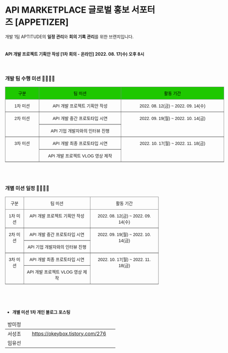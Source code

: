 # API MARKETPLACE 글로벌 홍보 서포터즈 [APPETIZER]

개발 1팀 APTITUDE의 **일정 관리**와 **회의 기록 관리**를 위한 브랜치입니다.<br/><br/>


#### API 개발 프로젝트 기획안 작성 [1차 회의 - 온라인] 2022. 08. 17(수) 오후 8시

<br/>

### 개발 팀 수행 미션 👩‍💻👨‍💻

<table style="border-collapse:collapse;border-spacing:0;table-layout: fixed; width: 719px" class="tg"><colgroup><col style="width: 111px"><col style="width: 270px"><col style="width: 338px"></colgroup><thead><tr><th style="background-color:#1ec800;border-color:inherit;border-style:solid;border-width:1px;color:#000000;font-family:Arial, sans-serif;font-size:14px;font-weight:normal;overflow:hidden;padding:10px 5px;text-align:center;vertical-align:top;word-break:normal">구분</th><th style="background-color:#1ec800;border-color:inherit;border-style:solid;border-width:1px;color:#000000;font-family:Arial, sans-serif;font-size:14px;font-weight:normal;overflow:hidden;padding:10px 5px;text-align:center;vertical-align:top;word-break:normal">팀 미션</th><th style="background-color:#1ec800;border-color:inherit;border-style:solid;border-width:1px;color:#000000;font-family:Arial, sans-serif;font-size:14px;font-weight:normal;overflow:hidden;padding:10px 5px;text-align:center;vertical-align:top;word-break:normal">활동 기간</th></tr></thead><tbody><tr><td style="border-color:inherit;border-style:solid;border-width:1px;font-family:Arial, sans-serif;font-size:14px;overflow:hidden;padding:10px 5px;text-align:center;vertical-align:top;word-break:normal">1차 미션</td><td style="border-color:inherit;border-style:solid;border-width:1px;font-family:Arial, sans-serif;font-size:14px;overflow:hidden;padding:10px 5px;text-align:center;vertical-align:top;word-break:normal">API 개발 프로젝트 기획안 작성</td><td style="border-color:inherit;border-style:solid;border-width:1px;font-family:Arial, sans-serif;font-size:14px;overflow:hidden;padding:10px 5px;text-align:center;vertical-align:top;word-break:normal">2022. 08. 12(금) ~ 2022. 09. 14(수)</td></tr><tr><td style="border-color:inherit;border-style:solid;border-width:1px;font-family:Arial, sans-serif;font-size:14px;overflow:hidden;padding:10px 5px;text-align:center;vertical-align:top;word-break:normal" rowspan="2">2차 미션</td><td style="border-color:inherit;border-style:solid;border-width:1px;font-family:Arial, sans-serif;font-size:14px;overflow:hidden;padding:10px 5px;text-align:center;vertical-align:top;word-break:normal">API 개발 중간 프로토타입 시연</td><td style="border-color:inherit;border-style:solid;border-width:1px;font-family:Arial, sans-serif;font-size:14px;overflow:hidden;padding:10px 5px;text-align:center;vertical-align:top;word-break:normal" rowspan="2">2022. 09. 19(월) ~ 2022. 10. 14(금)</td></tr><tr><td style="border-color:inherit;border-style:solid;border-width:1px;font-family:Arial, sans-serif;font-size:14px;overflow:hidden;padding:10px 5px;text-align:center;vertical-align:top;word-break:normal">API 기업 개발자와의 인터뷰 진행</td></tr><tr><td style="border-color:inherit;border-style:solid;border-width:1px;font-family:Arial, sans-serif;font-size:14px;overflow:hidden;padding:10px 5px;text-align:center;vertical-align:top;word-break:normal" rowspan="2">3차 미션</td><td style="border-color:inherit;border-style:solid;border-width:1px;font-family:Arial, sans-serif;font-size:14px;overflow:hidden;padding:10px 5px;text-align:center;vertical-align:top;word-break:normal">API 개발 최종 프로토타입 시연</td><td style="border-color:inherit;border-style:solid;border-width:1px;font-family:Arial, sans-serif;font-size:14px;overflow:hidden;padding:10px 5px;text-align:center;vertical-align:top;word-break:normal" rowspan="2">2022. 10. 17(월) ~ 2022. 11. 18(금)</td></tr><tr><td style="border-color:inherit;border-style:solid;border-width:1px;font-family:Arial, sans-serif;font-size:14px;overflow:hidden;padding:10px 5px;text-align:center;vertical-align:top;word-break:normal">API 개발 프로젝트 VLOG 영상 제작</td></tr></tbody></table>
<br/><br/>


### 개별 미션 일정 🏃‍♀️🏃‍♂️
<table style="border-collapse:collapse;border-spacing:0" class="tg"><thead><tr><th style="border-color:inherit;border-style:solid;border-width:1px;font-family:Arial, sans-serif;font-size:14px;font-weight:normal;overflow:hidden;padding:10px 5px;text-align:center;vertical-align:top;word-break:normal">구분</th><th style="border-color:inherit;border-style:solid;border-width:1px;font-family:Arial, sans-serif;font-size:14px;font-weight:normal;overflow:hidden;padding:10px 5px;text-align:center;vertical-align:top;word-break:normal">팀 미션</th><th style="border-color:inherit;border-style:solid;border-width:1px;font-family:Arial, sans-serif;font-size:14px;font-weight:normal;overflow:hidden;padding:10px 5px;text-align:center;vertical-align:top;word-break:normal">활동 기간</th></tr></thead><tbody><tr><td style="border-color:inherit;border-style:solid;border-width:1px;font-family:Arial, sans-serif;font-size:14px;overflow:hidden;padding:10px 5px;text-align:center;vertical-align:top;word-break:normal">1차 미션</td><td style="border-color:inherit;border-style:solid;border-width:1px;font-family:Arial, sans-serif;font-size:14px;overflow:hidden;padding:10px 5px;text-align:center;vertical-align:top;word-break:normal">API 개발 프로젝트 기획안 작성</td><td style="border-color:inherit;border-style:solid;border-width:1px;font-family:Arial, sans-serif;font-size:14px;overflow:hidden;padding:10px 5px;text-align:center;vertical-align:top;word-break:normal">2022. 08. 12(금) ~ 2022. 09. 14(수)</td></tr><tr><td style="border-color:inherit;border-style:solid;border-width:1px;font-family:Arial, sans-serif;font-size:14px;overflow:hidden;padding:10px 5px;text-align:center;vertical-align:top;word-break:normal" rowspan="2">2차 미션</td><td style="border-color:inherit;border-style:solid;border-width:1px;font-family:Arial, sans-serif;font-size:14px;overflow:hidden;padding:10px 5px;text-align:center;vertical-align:top;word-break:normal">API 개발 중간 프로토타입 시연</td><td style="border-color:inherit;border-style:solid;border-width:1px;font-family:Arial, sans-serif;font-size:14px;overflow:hidden;padding:10px 5px;text-align:center;vertical-align:top;word-break:normal" rowspan="2">2022. 09. 19(월) ~ 2022. 10. 14(금)</td></tr><tr><td style="border-color:inherit;border-style:solid;border-width:1px;font-family:Arial, sans-serif;font-size:14px;overflow:hidden;padding:10px 5px;text-align:center;vertical-align:top;word-break:normal">API 기업 개발자와의 인터뷰 진행</td></tr><tr><td style="border-color:inherit;border-style:solid;border-width:1px;font-family:Arial, sans-serif;font-size:14px;overflow:hidden;padding:10px 5px;text-align:center;vertical-align:top;word-break:normal" rowspan="2">3차 미션</td><td style="border-color:inherit;border-style:solid;border-width:1px;font-family:Arial, sans-serif;font-size:14px;overflow:hidden;padding:10px 5px;text-align:center;vertical-align:top;word-break:normal">API 개발 최종 프로토타입 시연</td><td style="border-color:inherit;border-style:solid;border-width:1px;font-family:Arial, sans-serif;font-size:14px;overflow:hidden;padding:10px 5px;text-align:center;vertical-align:top;word-break:normal" rowspan="2">2022. 10. 17(월) ~ 2022. 11. 18(금)</td></tr><tr><td style="border-color:inherit;border-style:solid;border-width:1px;font-family:Arial, sans-serif;font-size:14px;overflow:hidden;padding:10px 5px;text-align:center;vertical-align:top;word-break:normal">API 개발 프로젝트 VLOG 영상 제작</td></tr></tbody></table>

<br/>
<br/>
<br/>

- **개별 미션 1차 개인 블로그 포스팅**


<table class="tg" style="undefined;table-layout: fixed; width: 362px">
<colgroup>
<col style="width: 80px">
<col style="width: 282px">
</colgroup>
<thead>
  <tr>
    <td class="tg-baqh">방미정</td>
    <td class="tg-baqh"></td>
  </tr>
</thead>
<tbody>
  <tr>
    <td class="tg-baqh">서성조</td>
    <td  class="tg-baqh"><a href="https://okeybox.tistory.com/276">https://okeybox.tistory.com/276 </a></td>
  </tr>
  <tr>
    <td class="tg-baqh">임유선</td>
    <td class="tg-baqh"></td>
  </tr>
</tbody>
</table>
